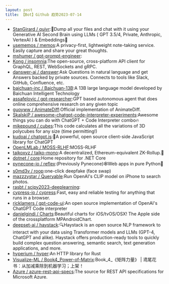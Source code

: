 ```yaml
---
layout: post
title: 【Bot】Github 趋势2023-07-14
---
```


* [StanGirard / quivr](https://github.com/StanGirard/quivr):🧠Dump all your files and chat with it using your Generative AI Second Brain using LLMs ( GPT 3.5/4, Private, Anthropic, VertexAI ) & Embeddings🧠
* [usememos / memos](https://github.com/usememos/memos):A privacy-first, lightweight note-taking service. Easily capture and share your great thoughts.
* [mshumer / gpt-prompt-engineer](https://github.com/mshumer/gpt-prompt-engineer):
* [Kong / insomnia](https://github.com/Kong/insomnia):The open-source, cross-platform API client for GraphQL, REST, WebSockets and gRPC.
* [danswer-ai / danswer](https://github.com/danswer-ai/danswer):Ask Questions in natural language and get Answers backed by private sources. Connects to tools like Slack, GitHub, Confluence, etc.
* [baichuan-inc / Baichuan-13B](https://github.com/baichuan-inc/Baichuan-13B):A 13B large language model developed by Baichuan Intelligent Technology
* [assafelovic / gpt-researcher](https://github.com/assafelovic/gpt-researcher):GPT based autonomous agent that does online comprehensive research on any given topic
* [guoyww / AnimateDiff](https://github.com/guoyww/AnimateDiff):Official implementation of AnimateDiff.
* [SkalskiP / awesome-chatgpt-code-interpreter-experiments](https://github.com/SkalskiP/awesome-chatgpt-code-interpreter-experiments):Awesome things you can do with ChatGPT + Code Interpreter combo🔥
* [mikepound / cubes](https://github.com/mikepound/cubes):This code calculates all the variations of 3D polycubes for any size (time permitting!)
* [kudoai / chatgpt.js](https://github.com/kudoai/chatgpt.js):🤖A powerful, open source client-side JavaScript library for ChatGPT
* [OpenLMLab / MOSS-RLHF](https://github.com/OpenLMLab/MOSS-RLHF):MOSS-RLHF
* [taikoxyz / taiko-mono](https://github.com/taikoxyz/taiko-mono):A decentralized, Ethereum-equivalent ZK-Rollup.🥁
* [dotnet / core](https://github.com/dotnet/core):Home repository for .NET Core
* [pynecone-io / reflex](https://github.com/pynecone-io/reflex):(Previously Pynecone)🕸Web apps in pure Python🐍
* [s0md3v / roop](https://github.com/s0md3v/roop):one-click deepfake (face swap)
* [mazzzystar / Queryable](https://github.com/mazzzystar/Queryable):Run OpenAI's CLIP model on iPhone to search photos.
* [rasbt / scipy2023-deeplearning](https://github.com/rasbt/scipy2023-deeplearning):
* [cypress-io / cypress](https://github.com/cypress-io/cypress):Fast, easy and reliable testing for anything that runs in a browser.
* [ricklamers / gpt-code-ui](https://github.com/ricklamers/gpt-code-ui):An open source implementation of OpenAI's ChatGPT Code interpreter
* [danielgindi / Charts](https://github.com/danielgindi/Charts):Beautiful charts for iOS/tvOS/OSX! The Apple side of the crossplatform MPAndroidChart.
* [deepset-ai / haystack](https://github.com/deepset-ai/haystack):🔍Haystack is an open source NLP framework to interact with your data using Transformer models and LLMs (GPT-4, ChatGPT and alike). Haystack offers production-ready tools to quickly build complex question answering, semantic search, text generation applications, and more.
* [hyperium / hyper](https://github.com/hyperium/hyper):An HTTP library for Rust
* [Visualize-ML / Book4_Power-of-Matrix](https://github.com/Visualize-ML/Book4_Power-of-Matrix):Book_4_《矩阵力量》 | 鸢尾花书：从加减乘除到机器学习；上架！
* [Azure / azure-rest-api-specs](https://github.com/Azure/azure-rest-api-specs):The source for REST API specifications for Microsoft Azure.
